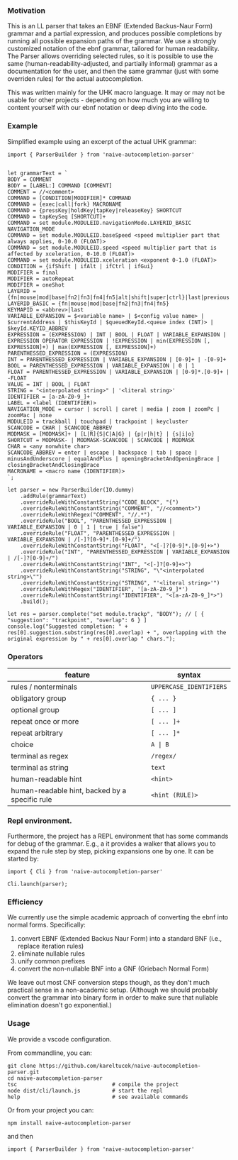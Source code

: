 ### Motivation
This is an LL parser that takes an EBNF (Extended Backus-Naur Form) grammar and a partial expression, and produces possible completions by running all possible expansion paths of the grammar. We use a strongly customized notation of the ebnf grammar, tailored for human readability. The Parser allows overriding selected rules, so it is possible to use the same (human-readability-adjusted, and partially informal) grammar as a documentation for the user, and then the same grammar (just with some overriden rules) for the actual autocompletion.

This was written mainly for the UHK macro language. It may or may not be usable for other projects - depending on how much you are willing to content yourself with our ebnf notation or deep diving into the code.

### Example

Simplified example using an excerpt of the actual UHK grammar:

```
import { ParserBuilder } from 'naive-autocompletion-parser'


let grammarText = `
BODY = COMMENT
BODY = [LABEL:] COMMAND [COMMENT]
COMMENT = //<comment>
COMMAND = [CONDITION|MODIFIER]* COMMAND
COMMAND = {exec|call|fork} MACRONAME
COMMAND = {pressKey|holdKey|tapKey|releaseKey} SHORTCUT
COMMAND = tapKeySeq [SHORTCUT]+
COMMAND = set module.MODULEID.navigationMode.LAYERID_BASIC NAVIGATION_MODE
COMMAND = set module.MODULEID.baseSpeed <speed multiplier part that always applies, 0-10.0 (FLOAT)>
COMMAND = set module.MODULEID.speed <speed multiplier part that is affected by xceleration, 0-10.0 (FLOAT)>
COMMAND = set module.MODULEID.xceleration <exponent 0-1.0 (FLOAT)>
CONDITION = {ifShift | ifAlt | ifCtrl | ifGui}
MODIFIER = final
MODIFIER = autoRepeat
MODIFIER = oneShot
LAYERID = {fn|mouse|mod|base|fn2|fn3|fn4|fn5|alt|shift|super|ctrl}|last|previous
LAYERID_BASIC = {fn|mouse|mod|base|fn2|fn3|fn4|fn5}
KEYMAPID = <abbrev>|last
VARIABLE_EXPANSION = $<variable name> | $<config value name> | $currentAddress | $thisKeyId | $queuedKeyId.<queue index (INT)> | $keyId.KEYID_ABBREV
EXPRESSION = (EXPRESSION) | INT | BOOL | FLOAT | VARIABLE_EXPANSION | EXPRESSION OPERATOR EXPRESSION | !EXPRESSION | min(EXPRESSION [, EXPRESSION]+) | max(EXPRESSION [, EXPRESSION]+)
PARENTHESSED_EXPRESSION = (EXPRESSION)
INT = PARENTHESSED_EXPRESSION | VARIABLE_EXPANSION | [0-9]+ | -[0-9]+
BOOL = PARENTHESSED_EXPRESSION | VARIABLE_EXPANSION | 0 | 1
FLOAT = PARENTHESSED_EXPRESSION | VARIABLE_EXPANSION | [0-9]*.[0-9]+ | -FLOAT
VALUE = INT | BOOL | FLOAT
STRING = "<interpolated string>" | '<literal string>'
IDENTIFIER = [a-zA-Z0-9_]+
LABEL = <label (IDENTIFIER)>
NAVIGATION_MODE = cursor | scroll | caret | media | zoom | zoomPc | zoomMac | none
MODULEID = trackball | touchpad | trackpoint | keycluster
SCANCODE = CHAR | SCANCODE_ABBREV
MODMASK = [MODMASK]+ | [L|R]{S|C|A|G} | {p|r|h|t} | {s|i|o}
SHORTCUT = MODMASK- | MODMASK-SCANCODE | SCANCODE | MODMASK
CHAR = <any nonwhite char>
SCANCODE_ABBREV = enter | escape | backspace | tab | space | minusAndUnderscore | equalAndPlus | openingBracketAndOpeningBrace | closingBracketAndClosingBrace
MACRONAME = <macro name (IDENTIFIER)>
`;

let parser = new ParserBuilder(IO.dummy)
    .addRule(grammarText)
    .overrideRuleWithConstantString("CODE_BLOCK", "{")
    .overrideRuleWithConstantString("COMMENT", "//<comment>")
    .overrideRuleWithRegex("COMMENT", "//.*")
    .overrideRule("BOOL", "PARENTHESSED_EXPRESSION | VARIABLE_EXPANSION | 0 | 1 | true | false")
    .overrideRule("FLOAT", "PARENTHESSED_EXPRESSION | VARIABLE_EXPANSION | /[-]?[0-9]*.[0-9]+/")
    .overrideRuleWithConstantString("FLOAT", "<[-]?[0-9]*.[0-9]+>")
    .overrideRule("INT", "PARENTHESSED_EXPRESSION | VARIABLE_EXPANSION | /[-]?[0-9]+/")
    .overrideRuleWithConstantString("INT", "<[-]?[0-9]+>")
    .overrideRuleWithConstantString("STRING", "\"<interpolated string>\"")
    .overrideRuleWithConstantString("STRING", "'<literal string>'")
    .overrideRuleWithRegex("IDENTIFIER", '[a-zA-Z0-9_]*')
    .overrideRuleWithConstantString("IDENTIFIER", "<[a-zA-Z0-9_]*>")
    .build();

let res = parser.complete("set module.trackp", "BODY"); // [ { "suggestion": "trackpoint", "overlap": 6 } ]
console.log("Suggested completion: " + res[0].suggestion.substring(res[0].overlap) + ", overlapping with the original expression by " + res[0].overlap " chars.");
```

### Operators

feature | syntax
 --- | ---
 rules / nonterminals | `UPPERCASE_IDENTIFIERS`
 obligatory group | `{ ... }`
 optional group | `[ ... ]`
 repeat once or more | `[ ... ]+`
 repeat arbitrary | `[ ... ]*`
 choice | `A \| B`
 terminal as regex | `/regex/`
 terminal as string | `text`
 human-readable hint | `<hint>`
 human-readable hint, backed by a specific rule | `<hint (RULE)>`

### Repl environment.

Furthermore, the project has a REPL environment that has some commands for debug of the grammar. E.g., a it provides a walker that allows you to expand the rule step by step, picking expansions one by one. It can be started by:

```
import { Cli } from 'naive-autocompletion-parser'

Cli.launch(parser);
```

### Efficiency

We currently use the simple academic approach of converting the ebnf into normal forms. Specifically:

1) convert EBNF (Extended Backus Naur Form) into a standard BNF (i.e., replace iteration rules)
2) eliminate nullable rules
3) unify common prefixes
4) convert the non-nullable BNF into a GNF (Griebach Normal Form)

We leave out most CNF conversion steps though, as they don't much practical sense in a non-academic setup. (Although we should probably convert the grammar into binary form in order to make sure that nullable elimination doesn't go exponential.)

### Usage

We provide a vscode configuration. 

From commandline, you can:

```
git clone https://github.com/kareltucek/naive-autocompletion-parser.git
cd naive-autocompletion-parser
tsc                              # compile the project
node dist/cli/launch.js          # start the repl
help                             # see available commands
```

Or from your project you can:

```
npm install naive-autocompletion-parser
```

and then

```
import { ParserBuilder } from 'naive-autocompletion-parser'
```
